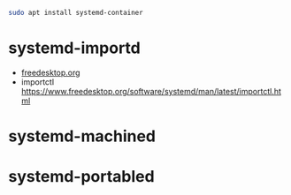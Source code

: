 
```sh
sudo apt install systemd-container
```
# systemd-importd

- [freedesktop.org](https://www.freedesktop.org/software/systemd/man/latest/systemd-importd.service.html)
- importctl
  https://www.freedesktop.org/software/systemd/man/latest/importctl.html

# systemd-machined

# systemd-portabled